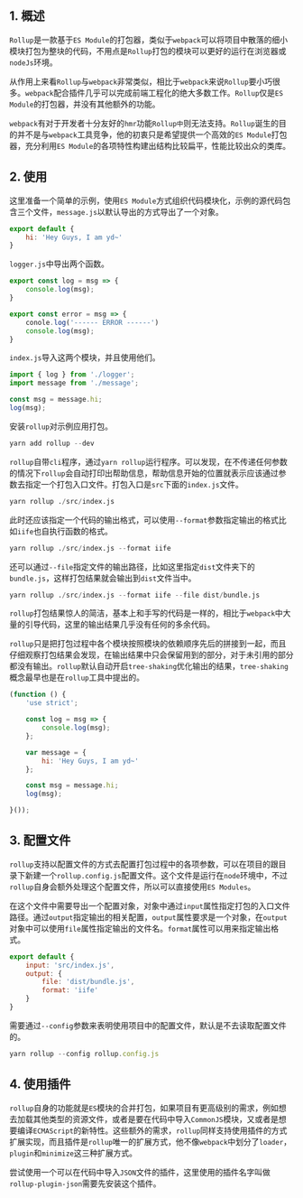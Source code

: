 ## 1. 概述

```Rollup```是一款基于```ES Module```的打包器，类似于```webpack```可以将项目中散落的细小模块打包为整块的代码，不用点是```Rollup```打包的模块可以更好的运行在浏览器或```nodeJs```环境。

从作用上来看```Rollup```与```webpack```非常类似，相比于```webpack```来说```Rollup```要小巧很多。```webpack```配合插件几乎可以完成前端工程化的绝大多数工作。```Rollup```仅是```ES Module```的打包器，并没有其他额外的功能。

```webpack```有对于开发者十分友好的```hmr```功能```Rollup中```则无法支持。```Rollup```诞生的目的并不是与```webpack```工具竞争，他的初衷只是希望提供一个高效的```ES Module```打包器，充分利用```ES Module```的各项特性构建出结构比较扁平，性能比较出众的类库。

## 2. 使用

这里准备一个简单的示例，使用```ES Module```方式组织代码模块化，示例的源代码包含三个文件，```message.js```以默认导出的方式导出了一个对象。

```js
export default {
    hi: 'Hey Guys, I am yd~'
}
```

```logger.js```中导出两个函数。

```js
export const log = msg => {
    console.log(msg);
}

export const error = msg => {
    conole.log('------ ERROR ------')
    console.log(msg);
}
```

```index.js```导入这两个模块，并且使用他们。

```js
import { log } from './logger';
import message from './message';

const msg = message.hi;
log(msg);
```

安装```rollup```对示例应用打包。

```s
yarn add rollup --dev
```

```rollup```自带```cli```程序，通过```yarn rollup```运行程序。可以发现，在不传递任何参数的情况下```rollup```会自动打印出帮助信息，帮助信息开始的位置就表示应该通过参数去指定一个打包入口文件。打包入口是```src```下面的```index.js```文件。

```s
yarn rollup ./src/index.js
```

此时还应该指定一个代码的输出格式，可以使用```--format```参数指定输出的格式比如```iife```也自执行函数的格式。

```s
yarn rollup ./src/index.js --format iife
```

还可以通过```--file```指定文件的输出路径，比如这里指定```dist```文件夹下的```bundle.js```，这样打包结果就会输出到```dist```文件当中。

```s
yarn rollup ./src/index.js --format iife --file dist/bundle.js
```

```rollup```打包结果惊人的简洁，基本上和手写的代码是一样的，相比于```webpack```中大量的引导代码，这里的输出结果几乎没有任何的多余代码。

```rollup```只是把打包过程中各个模块按照模块的依赖顺序先后的拼接到一起，而且仔细观察打包结果会发现，在输出结果中只会保留用到的部分，对于未引用的部分都没有输出。```rollup```默认自动开启```tree-shaking```优化输出的结果，```tree-shaking```概念最早也是在```rollup```工具中提出的。

```js
(function () {
    'use strict';

    const log = msg => {
        console.log(msg);
    };

    var message = {
        hi: 'Hey Guys, I am yd~'
    };

    const msg = message.hi;
    log(msg);

}());

```

## 3. 配置文件

```rollup```支持以配置文件的方式去配置打包过程中的各项参数，可以在项目的跟目录下新建一个```rollup.config.js```配置文件。这个文件是运行在```node```环境中，不过```rollup```自身会额外处理这个配置文件，所以可以直接使用```ES Modules```。

在这个文件中需要导出一个配置对象，对象中通过```input```属性指定打包的入口文件路径。通过```output```指定输出的相关配置，```output```属性要求是一个对象，在```output```对象中可以使用```file```属性指定输出的文件名。```format```属性可以用来指定输出格式。

```js
export default {
    input: 'src/index.js',
    output: {
        file: 'dist/bundle.js',
        format: 'iife'
    }
}
```

需要通过```--config```参数来表明使用项目中的配置文件，默认是不去读取配置文件的。

```js
yarn rollup --config rollup.config.js
```

## 4. 使用插件

```rollup```自身的功能就是```ES```模块的合并打包，如果项目有更高级别的需求，例如想去加载其他类型的资源文件，或者是要在代码中导入```CommonJS```模块，又或者是想要编译```ECMAScript```的新特性。这些额外的需求，```rollup```同样支持使用插件的方式扩展实现，而且插件是```rollup```唯一的扩展方式，他不像```webpack```中划分了```loader```，```plugin```和```minimize```这三种扩展方式。

尝试使用一个可以在代码中导入```JSON```文件的插件，这里使用的插件名字叫做```rollup-plugin-json```需要先安装这个插件。

```s
